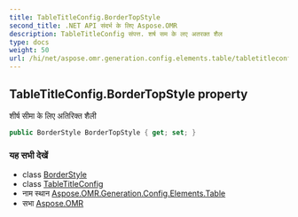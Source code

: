 ```yaml
---
title: TableTitleConfig.BorderTopStyle
second_title: .NET API संदर्भ के लिए Aspose.OMR
description: TableTitleConfig संपत्त. शर्ष सम के लए अतरक्त शैल
type: docs
weight: 50
url: /hi/net/aspose.omr.generation.config.elements.table/tabletitleconfig/bordertopstyle/
---
```

## TableTitleConfig.BorderTopStyle property

शीर्ष सीमा के लिए अतिरिक्त शैली

```csharp
public BorderStyle BorderTopStyle { get; set; }
```

### यह सभी देखें

* class [BorderStyle](../../../aspose.omr.generation.config/borderstyle/)
* class [TableTitleConfig](../)
* नाम स्थान [Aspose.OMR.Generation.Config.Elements.Table](../../tabletitleconfig/)
* सभा [Aspose.OMR](../../../)


